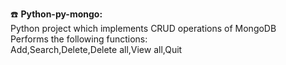 ☎️ <b>Python-py-mongo:</b><br>
Python project which implements CRUD operations of MongoDB<br>
Performs the following functions:<br>
Add,Search,Delete,Delete all,View all,Quit<br>
